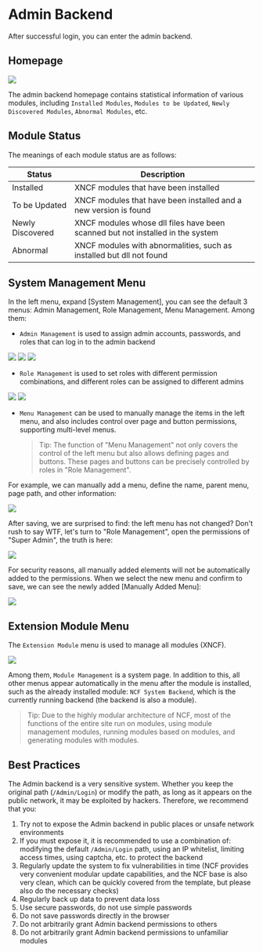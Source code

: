 # Admin Backend

After successful login, you can enter the admin backend.

## Homepage

<img src="./images/admin-background-01-homepage.png" />

The admin backend homepage contains statistical information of various modules, including `Installed Modules`, `Modules to be Updated`, `Newly Discovered Modules`, `Abnormal Modules`, etc.

## Module Status

The meanings of each module status are as follows:

| Status           | Description                                                                    |
| ---------------- | ------------------------------------------------------------------------------ |
| Installed        | XNCF modules that have been installed                                          |
| To be Updated    | XNCF modules that have been installed and a new version is found               |
| Newly Discovered | XNCF modules whose dll files have been scanned but not installed in the system |
| Abnormal         | XNCF modules with abnormalities, such as installed but dll not found           |

## System Management Menu

In the left menu, expand [System Management], you can see the default 3 menus: Admin Management, Role Management, Menu Management. Among them:

- `Admin Management` is used to assign admin accounts, passwords, and roles that can log in to the admin backend

<img src="./images/admin-background-02-admin-manage.png" />

<img src="./images/admin-background-03-admin-manage.png" />

<img src="./images/admin-background-04-admin-manage.png" />

- `Role Management` is used to set roles with different permission combinations, and different roles can be assigned to different admins

<img src="./images/admin-background-05-admin-role.png" />

<img src="./images/admin-background-06-admin-role.png" />

- `Menu Management` can be used to manually manage the items in the left menu, and also includes control over page and button permissions, supporting multi-level menus.
  > Tip: The function of "Menu Management" not only covers the control of the left menu but also allows defining pages and buttons. These pages and buttons can be precisely controlled by roles in "Role Management".

For example, we can manually add a menu, define the name, parent menu, page path, and other information:

<img src="./images/admin-background-07-admin-menu.png" />

After saving, we are surprised to find: the left menu has not changed? Don't rush to say WTF, let's turn to "Role Management", open the permissions of "Super Admin", the truth is here:

<img src="./images/admin-background-08-admin-menu.png" />

For security reasons, all manually added elements will not be automatically added to the permissions. When we select the new menu and confirm to save, we can see the newly added [Manually Added Menu]:

<img src="./images/admin-background-09-admin-menu.png" />

## Extension Module Menu

The `Extension Module` menu is used to manage all modules (XNCF).

<img src="./images/admin-background-09-ex-module.png" />

Among them, `Module Management` is a system page. In addition to this, all other menus appear automatically in the menu after the module is installed, such as the already installed module: `NCF System Backend`, which is the currently running backend (the backend is also a module).

> Tip: Due to the highly modular architecture of NCF, most of the functions of the entire site run on modules, using module management modules, running modules based on modules, and generating modules with modules.

## Best Practices

The Admin backend is a very sensitive system. Whether you keep the original path (`/Admin/Login`) or modify the path, as long as it appears on the public network, it may be exploited by hackers. Therefore, we recommend that you:

1. Try not to expose the Admin backend in public places or unsafe network environments
1. If you must expose it, it is recommended to use a combination of: modifying the default `/Admin/Login` path, using an IP whitelist, limiting access times, using captcha, etc. to protect the backend
1. Regularly update the system to fix vulnerabilities in time (NCF provides very convenient modular update capabilities, and the NCF base is also very clean, which can be quickly covered from the template, but please also do the necessary checks)
1. Regularly back up data to prevent data loss
1. Use secure passwords, do not use simple passwords
1. Do not save passwords directly in the browser
1. Do not arbitrarily grant Admin backend permissions to others
1. Do not arbitrarily grant Admin backend permissions to unfamiliar modules
